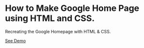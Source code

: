 # How to Make Google Home Page using HTML and CSS.

Recreating the Google Homepage with HTML & CSS.

[See Demo](https://beklife.github.io/fake.google.github.io/)
